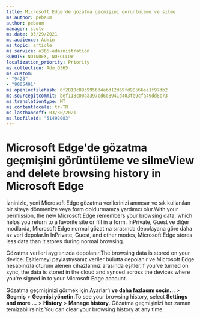 ```yaml
---
title: Microsoft Edge'de gözatma geçmişini görüntüleme ve silme
ms.author: pebaum
author: pebaum
manager: scotv
ms.date: 03/29/2021
ms.audience: Admin
ms.topic: article
ms.service: o365-administration
ROBOTS: NOINDEX, NOFOLLOW
localization_priority: Priority
ms.collection: Adm_O365
ms.custom:
- "9423"
- "9005491"
ms.openlocfilehash: 6f2810c893995634abd12d69fd98566ea1f97db2
ms.sourcegitcommit: bef118c00aa397cd6d8941d403fe9cfa49dd8c73
ms.translationtype: MT
ms.contentlocale: tr-TR
ms.lasthandoff: 03/30/2021
ms.locfileid: "51492083"
---
```

# <a name="view-and-delete-browsing-history-in-microsoft-edge"></a><span data-ttu-id="6705c-102">Microsoft Edge'de gözatma geçmişini görüntüleme ve silme</span><span class="sxs-lookup"><span data-stu-id="6705c-102">View and delete browsing history in Microsoft Edge</span></span>

<span data-ttu-id="6705c-103">İzninizle, yeni Microsoft Edge gözatma verilerinizi anımsar ve sık kullanılan bir siteye dönmenize veya form doldurmanıza yardımcı olur.</span><span class="sxs-lookup"><span data-stu-id="6705c-103">With your permission, the new Microsoft Edge remembers your browsing data, which helps you return to a favorite site or fill in a form.</span></span> <span data-ttu-id="6705c-104">InPrivate, Guest ve diğer modlarda, Microsoft Edge normal gözatma sırasında depolayana göre daha az veri depolar.</span><span class="sxs-lookup"><span data-stu-id="6705c-104">In InPrivate, Guest, and other modes, Microsoft Edge stores less data than it stores during normal browsing.</span></span>

<span data-ttu-id="6705c-105">Gözatma verileri aygıtınızda depolanır.</span><span class="sxs-lookup"><span data-stu-id="6705c-105">The browsing data is stored on your device.</span></span> <span data-ttu-id="6705c-106">Eşitlemeyi paylaştıysanız veriler bulutta depolanır ve Microsoft Edge hesabınızla oturum alenen cihazlarınız arasında eşitler.</span><span class="sxs-lookup"><span data-stu-id="6705c-106">If you've turned on sync, the data is stored in the cloud and synced across the devices where you're signed in to your Microsoft Edge account.</span></span>

<span data-ttu-id="6705c-107">Gözatma geçmişinizi görmek için Ayarlar'ı **ve daha fazlasını seçin...**   >  **Geçmiş**  >  **Geçmişi yönetin.**</span><span class="sxs-lookup"><span data-stu-id="6705c-107">To see your browsing history, select **Settings and more ...**  > **History** > **Manage history**.</span></span> <span data-ttu-id="6705c-108">Gözatma geçmişinizi her zaman temizabilirsiniz.</span><span class="sxs-lookup"><span data-stu-id="6705c-108">You can clear your browsing history at any time.</span></span>